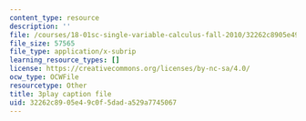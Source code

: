 ```yaml
---
content_type: resource
description: ''
file: /courses/18-01sc-single-variable-calculus-fall-2010/32262c8905e49c0f5dada529a7745067_KhwQKE_tld0.srt
file_size: 57565
file_type: application/x-subrip
learning_resource_types: []
license: https://creativecommons.org/licenses/by-nc-sa/4.0/
ocw_type: OCWFile
resourcetype: Other
title: 3play caption file
uid: 32262c89-05e4-9c0f-5dad-a529a7745067
---
```

